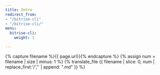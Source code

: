 ```yaml
---
title: Intro
redirect_from:
- "/bitrise-cli"
- "/bitrise-cli/"
menu:
  bitrise-cli:
    weight: 1

---
```

{% capture filename %}{{ page.url}}{% endcapture %}
{% assign num = filename | size | minus: 1 %}
{% translate_file {{ filename | slice: 0, num | replace_first:'/','' | append: ".md" }} %}